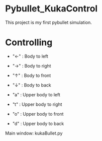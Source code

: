 # Pybullet_KukaControl
This project is my first pybullet simulation. 

# Controlling
 - "←" : Body to left
 - "→" : Body to right
 - "↑" : Body to front
 - "↓" : Body to back
 
 - "a" : Upper body to left
 - "t" : Upper body to right
 - "o" : Upper body to front
 - "d" : Upper body to back
 
Main window: kukaBullet.py 
